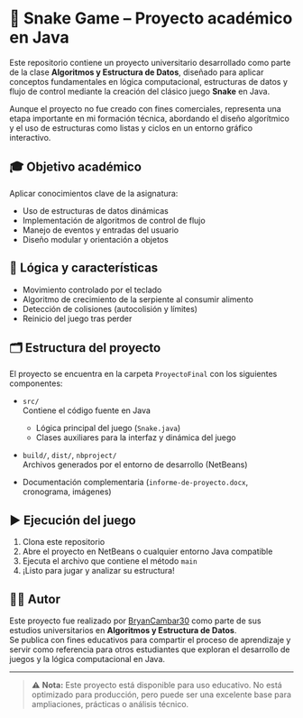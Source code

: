# 🐍 Snake Game – Proyecto académico en Java

Este repositorio contiene un proyecto universitario desarrollado como parte de la clase **Algoritmos y Estructura de Datos**, diseñado para aplicar conceptos fundamentales en lógica computacional, estructuras de datos y flujo de control mediante la creación del clásico juego **Snake** en Java.

Aunque el proyecto no fue creado con fines comerciales, representa una etapa importante en mi formación técnica, abordando el diseño algorítmico y el uso de estructuras como listas y ciclos en un entorno gráfico interactivo.

## 🎓 Objetivo académico

Aplicar conocimientos clave de la asignatura:

- Uso de estructuras de datos dinámicas
- Implementación de algoritmos de control de flujo
- Manejo de eventos y entradas del usuario
- Diseño modular y orientación a objetos

## 🐍 Lógica y características

- Movimiento controlado por el teclado
- Algoritmo de crecimiento de la serpiente al consumir alimento
- Detección de colisiones (autocolisión y límites)
- Reinicio del juego tras perder

## 🗂️ Estructura del proyecto

El proyecto se encuentra en la carpeta `ProyectoFinal` con los siguientes componentes:

- `src/`  
  Contiene el código fuente en Java  
  - Lógica principal del juego (`Snake.java`)  
  - Clases auxiliares para la interfaz y dinámica del juego

- `build/`, `dist/`, `nbproject/`  
  Archivos generados por el entorno de desarrollo (NetBeans)

- Documentación complementaria (`informe-de-proyecto.docx`, cronograma, imágenes)

## ▶️ Ejecución del juego

1. Clona este repositorio
2. Abre el proyecto en NetBeans o cualquier entorno Java compatible
3. Ejecuta el archivo que contiene el método `main`
4. ¡Listo para jugar y analizar su estructura!

## 🧑‍💻 Autor

Este proyecto fue realizado por [BryanCambar30](https://github.com/BryanCambar30) como parte de sus estudios universitarios en **Algoritmos y Estructura de Datos**.  
Se publica con fines educativos para compartir el proceso de aprendizaje y servir como referencia para otros estudiantes que exploran el desarrollo de juegos y la lógica computacional en Java.

---

> ⚠️ **Nota:** Este proyecto está disponible para uso educativo. No está optimizado para producción, pero puede ser una excelente base para ampliaciones, prácticas o análisis técnico.
